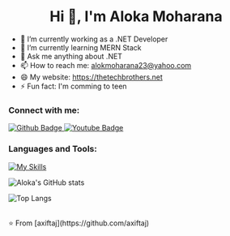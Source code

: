  <h1 align="center">Hi 👋, I'm Aloka Moharana</h1>

- 🔭 I’m currently working as a .NET Developer
- 🌱 I’m currently learning MERN Stack
- 💬 Ask me anything about .NET 
- 📫 How to reach me: alokmoharana23@yahoo.com
- 😄 My website: https://thetechbrothers.net
- ⚡ Fun fact: I'm comming to teen
  
### Connect with me:
<div id="badges">
  <a href="https://github.com/Aloka2825">
    <img src="https://img.shields.io/badge/Github-white?style=for-the-badge&logo=Github&logoColor=black" alt="Github Badge"/>
  </a>
 <a href="https://www.youtube.com/channel/UCzvRaprYPhvAplMK36Gu0kw">
    <img src="https://img.shields.io/badge/linkedin-blue?style=for-the-badge&logo=linkedin&logoColor=white" alt="Youtube Badge"/>
  </a>
<!--    <a href="https://www.instagram.com/axif_taj">
    <img src="https://img.shields.io/badge/Instagram-purple?style=for-the-badge&logo=instagram&logoColor=white" alt="Instagram Badge"/>
  </a>
   <a href="https://fb.com/aaxiftaj">
    <img src="https://img.shields.io/badge/Facebook-blue?style=for-the-badge&logo=facebook&logoColor=white" alt="Facebook Badge"/>
  </a>
   <a href="https://twitter.com/axiftaj">
    <img src="https://img.shields.io/badge/Twitter-blue?style=for-the-badge&logo=twitter&logoColor=white" alt="Twitter Badge"/>
  </a> -->
</div>

### Languages and Tools:
[![My Skills](https://skillicons.dev/icons?i=flutter,dart,firebase,github,git,postman,figma,xd&perline=5)](https://skillicons.dev)

![Aloka's GitHub stats](https://github-readme-stats.vercel.app/api?username=axiftaj&show_icons=true&theme=dark)

![Top Langs](https://github-readme-stats.vercel.app/api/top-langs/?username=axiftaj&theme=dark)


<br>
⭐️ From [axiftaj](https://github.com/axiftaj)
